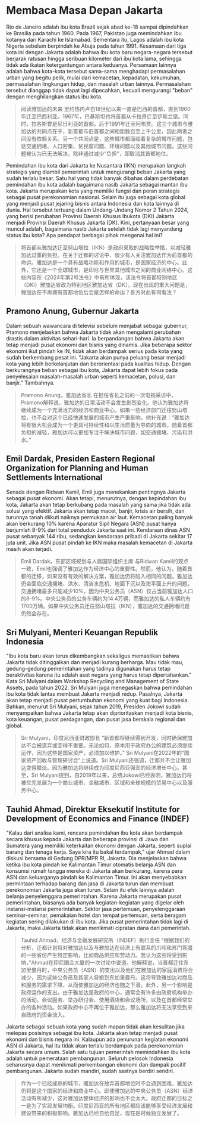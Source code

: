 # Membaca Masa Depan Jakarta

Rio de Janeiro adalah ibu kota Brazil sejak abad ke-18 sampai dipindahkan ke Brasilia pada tahun 1960. Pada 1967, Pakistan juga memindahkan ibu kotanya dari Karachi ke Islamabad. Sementara itu, Lagos adalah ibu kota Nigeria sebelum berpindah ke Abuja pada tahun 1991. Kesamaan dari tiga kota ini dengan Jakarta adalah bahwa ibu kota baru negara-negara tersebut berjarak ratusan hingga seribuan kilometer dari ibu kota lama, sehingga tidak ada ikatan ketergantungan antara keduanya. Persamaan lainnya adalah bahwa kota-kota tersebut sama-sama menghadapi permasalahan urban yang begitu pelik, mulai dari kemacetan, kepadatan, kekumuhan, permasalahan lingkungan hidup, dan masalah urban lainnya. Permasalahan tersebut dianggap tidak dapat lagi dipecahkan, kecuali mengurangi "beban" dengan menghilangkan status ibu kota.

> 阅读雅加达的未来
> 里约热内卢自18世纪以来一直是巴西的首都，直到1960年迁至巴西利亚。1967年，巴基斯坦也将首都从卡拉奇迁至伊斯兰堡。同时，拉各斯曾是尼日利亚的首都，后于1991年迁至阿布贾。这三个城市与雅加达的共同点在于，新首都与旧首都之间相距数百至上千公里，因此两者之间没有依赖关系。另一个共同点是，这些城市都面临着复杂的城市问题，包括交通拥堵、人口密集、贫民窟问题、环境问题以及其他城市问题。这些问题被认为已无法解决，除非通过减少“负担”，即取消其首都地位。

Pemindahan ibu kota dari Jakarta ke Nusantara (IKN) merupakan langkah strategis yang diambil pemerintah untuk mengurangi beban Jakarta yang sudah terlalu besar. Satu hal yang tidak banyak dibahas dalam perdebatan pemindahan ibu kota adalah bagaimana nasib Jakarta sebagai mantan ibu kota. Jakarta merupakan kota yang memiliki fungsi dan peran strategis sebagai pusat perekonomian nasional. Selain itu juga sebagai kota global yang menjadi pusat jejaring bisnis antara Indonesia dan kota lainnya di dunia. Hal tersebut tertuang dalam Undang-Undang Nomor 2 Tahun 2024, yang berisi perubahan Provinsi Daerah Khusus Ibukota (DKI) Jakarta menjadi Provinsi Daerah Khusus Jakarta (DK). Kini, pertanyaan besar yang muncul adalah, bagaimana nasib Jakarta setelah tidak lagi menyandang status ibu kota? Apa pendapat berbagai pihak mengenai hal ini?

> 将首都从雅加达迁至努山塔拉（IKN）是政府采取的战略性举措，以减轻雅加达过重的负担。在关于迁都的讨论中，很少有人关注雅加达作为前首都的命运。雅加达是一个具有战略功能和作用的城市，是国家经济的中心。此外，它还是一个全球城市，是印尼与世界其他城市之间的商业网络中心。这些内容在《2024年第2号法令》中有所体现，该法令将首都特别地区（DKI）雅加达省改为特别地区雅加达省（DK）。现在出现的重大问题是，雅加达在不再拥有首都地位后会是怎样的命运？各方对此有何看法？

## Pramono Anung, Gubernur Jakarta

Dalam sebuah wawancara di televisi sebelum menjabat sebagai gubernur, Pramono menjelaskan bahwa Jakarta tidak akan mengalami perubahan drastis dalam aktivitas sehari-hari. la berpandangan bahwa Jakarta akan tetap menjadi pusat ekonomi dan bisnis yang dinamis. Jika beberapa sektor ekonomi ikut pindah ke IN, tidak akan berdampak serius pada kota yang sudah berkembang pesat ini. "Jakarta akan punya peluang besar menjadi kota yang lebih berkelanjutan dan berorientasi pada kualitas hidup. Dengan berkurangnya beban sebagai ibu kota, Jakarta dapat lebih fokus pada penyelesaian masalah-masalah urban seperti kemacetan, polusi, dan banjir." Tambahnya.

> Pramono Anung，雅加达省长
> 在担任省长之前的一次电视采访中，Pramono解释说，雅加达的日常活动不会发生剧烈变化。他认为雅加达将继续成为一个充满活力的经济和商业中心。如果一些经济部门迁往努山塔拉，也不会对这个已经快速发展的城市产生严重影响。他补充说：“雅加达将有很大机会成为一个更具可持续性和以生活质量为导向的城市。随着首都负担的减轻，雅加达可以更加专注于解决城市问题，如交通拥堵、污染和洪水。”

## Emil Dardak, Presiden Eastern Regional Organization for Planning and Human Settlements International

Senada dengan Ridwan Kamil, Emil juga menekankan pentingnya Jakarta sebagai pusat ekonomi. Akan tetapi, menurutnya, dengan kepindahan ibu kota, Jakarta akan tetap berkubang pada masalah yang sama jika tidak ada solusi yang efektif. Jakarta akan tetap macet, banjir, krisis air bersih, dan turunnya tanah diikuti naiknya permukaan air laut. Kemacetan paling banyak akan berkurang 10% karena Aparatur Sipil Negara (ASN) pusat hanya berjumlah 8-9% dari total penduduk Jakarta saat ini. Kendaraan dinas ASN pusat sebanyak 144 ribu, sedangkan kendaraan pribadi di Jakarta sekitar 17 juta unit. Jika ASN pusat pindah ke IKN maka masalah kemacetan di Jakarta masih akan terjadi.

> Emil Dardak，东部区域规划与人居国际组织主席
> 与Ridwan Kamil的观点一致，Emil也强调了雅加达作为经济中心的重要性。然而，他认为，随着首都的迁移，如果没有有效的解决方案，雅加达仍将陷入相同的问题。雅加达仍会面临交通拥堵、洪水、清洁水危机、地面下沉以及海平面上升的问题。交通拥堵最多只能减少10%，因为中央公务员（ASN）仅占当前雅加达人口的8-9%。中央公务员的公务车辆约为14.4万辆，而雅加达的私人车辆约有1700万辆。如果中央公务员迁往努山塔拉（IKN），雅加达的交通拥堵问题仍然会存在。

## Sri Mulyani, Menteri Keuangan Republik Indonesia

"Ibu kota baru akan terus dikembangkan sekaligus memastikan bahwa Jakarta tidak ditinggalkan dan menjadi kurang berharga. Mau tidak mau, gedung-gedung pemerintahan yang tadinya digunakan harus tetap beraktivitas karena itu adalah aset negara yang harus tetap dipertahankan." Kata Sri Mulyani dalam Workshop Recycling and Management of State Assets, pada tahun 2022. Sri Mulyani juga menegaskan bahwa pemindahan ibu kota tidak lantas membuat Jakarta menjadi redup. Pasalnya, Jakarta akan tetap menjadi pusat pertumbuhan ekonomi yang kuat bagi Indonesia. Bahkan, menurut Sri Mulyani, sejak tahun 2019, Presiden Jokowi sudah menyampaikan bahwa Jakarta tetap akan diprioritaskan menjadi kota bisnis, kota keuangan, pusat perdagangan, dan pusat jasa berskala regional dan global.

> Sri Mulyani，印度尼西亚财政部长
> “新首都将继续得到开发，同时确保雅加达不会被遗弃或变得不重要。无论如何，原本用于政府办公的建筑必须继续运作，因为这些是国家资产，必须加以维护。” Sri Mulyani在2022年的“国家资产回收与管理研讨会”上说道。Sri Mulyani还强调，迁都并不会让雅加达变得黯淡。因为雅加达将继续成为印度尼西亚强劲的经济增长中心。甚至，Sri Mulyani提到，自2019年以来，总统Jokowi已经表明，雅加达仍将被优先发展为一个商业城市、金融城市、区域和全球规模的贸易中心以及服务中心。

## Tauhid Ahmad, Direktur Eksekutif Institute for Development of Economics and Finance (INDEF)

"Kalau dari analisa kami, rencana pemindahan ibu kota akan berdampak secara khusus kepada Jakarta dan beberapa provinsi di Jawa dan Sumatera yang memiliki keterkaitan ekonomi dengan Jakarta, seperti suplai barang dan tenaga kerja. Saya kira itu bakal terdampak," ujar Ahmad dalam diskusi bersama di Gedung DPR/MPR RI, Jakarta. Dia menjelaskan bahwa ketika ibu kota pindah ke Kalimantan Timur otomatis belanja ASN dan konsumsi rumah tangga mereka di Jakarta akan berkurang, karena para ASN dan keluarganya pindah ke Kalimantan Timur. Ini akan menyebabkan permintaan terhadap barang dan jasa di Jakarta turun dan membuat perekonomian Jakarta juga akan turun. Selain itu efek lainnya adalah belanja penyelenggara pemerintahan. Karena Jakarta merupakan pusat pemerintahan, biasanya ada banyak kegiatan-kegiatan yang digelar oleh instansi-instansi pemerintahan. Sektor jasa pertemuan, penyelenggaraan seminar-seminar, pemakaian hotel dan tempat pertemuan, serta beragam kegiatan sering dilakukan di ibu kota. Jika pusat pemerintahan tidak lagi di Jakarta, maka Jakarta tidak akan menikmati cipratan dana dari pemerintah.

> Tauhid Ahmad，经济与金融发展研究所（INDEF）执行主任
> “根据我们的分析，迁都计划将对雅加达以及与雅加达在经济上有联系的爪哇和苏门答腊的一些省份产生特定影响，比如商品供应和劳动力。我认为这些将受到影响，”Ahmad在印尼国会大厦的一次讨论中说道。他解释说，当首都迁往东加里曼丹时，中央公务员（ASN）的支出以及他们在雅加达的家庭消费将会减少，因为这些公务员及其家人将搬到东加里曼丹。这将导致雅加达对商品和服务的需求下降，从而使雅加达的经济也随之下滑。此外，另一个影响是政府运作的支出。由于雅加达是政府的中心，通常会有许多由政府机构举办的活动。会议服务、举办研讨会、使用酒店和会议场所，以及在首都经常举办的各种活动。如果政府中心不再位于雅加达，那么雅加达将无法享受到来自政府的资金流入。

Jakarta sebagai sebuah kota yang sudah mapan tidak akan kesulitan jika melepas posisinya sebagai ibu kota. Jakarta akan tetap menjadi pusat ekonomi dan bisnis negara ini. Kalaupun ada penurunan kegiatan ekonomi ASN di Jakarta, hal itu tidak akan terlalu berdampak pada perekonomian Jakarta secara umum. Salah satu tujuan pemerintah memindahkan ibu kota adalah untuk pemerataan pembangunan. Seluruh pelosok Indonesia seharusnya dapat menikmati perkembangan ekonomi dan dampak positif pembangunan. Jakarta sudah mandiri, sudah saatnya berdiri sendiri.

> 作为一个已经成熟的城市，雅加达在放弃首都地位时不会遇到困难。雅加达仍将是这个国家的经济和商业中心。即使雅加达的中央公务员（ASN）经济活动有所减少，这对雅加达整体经济的影响也不会太大。政府迁都的目标之一是为了实现发展均衡。印度尼西亚的所有地区都应该能够享受经济发展和建设带来的积极影响。雅加达已经自给自足，现在是时候独立发展了。
